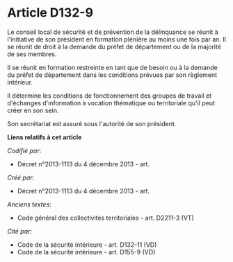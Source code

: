 # Article D132-9

Le conseil local de sécurité et de prévention de la délinquance se réunit à l'initiative de son président en formation
plénière au moins une fois par an. Il se réunit de droit à la demande du préfet de département ou de la majorité de ses
membres.

Il se réunit en formation restreinte en tant que de besoin ou à la demande du préfet de département dans les conditions
prévues par son règlement intérieur.

Il détermine les conditions de fonctionnement des groupes de travail et d'échanges d'information à vocation thématique ou
territoriale qu'il peut créer en son sein.

Son secrétariat est assuré sous l'autorité de son président.

**Liens relatifs à cet article**

_Codifié par_:

  - Décret n°2013-1113 du 4 décembre 2013 - art.

_Créé par_:

  - Décret n°2013-1113 du 4 décembre 2013 - art.

_Anciens textes_:

  - Code général des collectivités territoriales - art. D2211-3 (VT)

_Cité par_:

  - Code de la sécurité intérieure - art. D132-11 (VD)
  - Code de la sécurité intérieure - art. D155-9 (VD)
